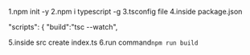 1.npm init -y
2.npm i typescript -g
3.tsconfig file
4.inside package.json

   "scripts": {
   "build":"tsc --watch", 

5.inside src create index.ts
6.run command`npm run build`
###